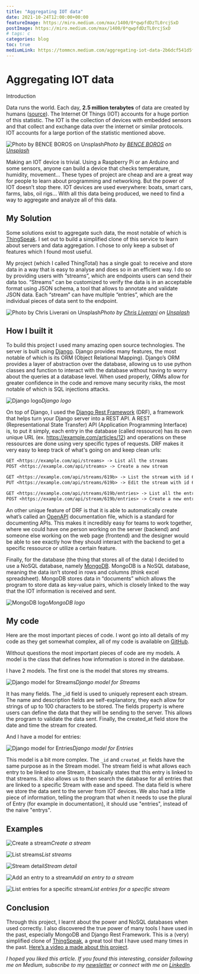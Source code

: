 ```yaml
---
title: "Aggregating IOT data"
date: 2021-10-24T12:00:00+00:00
featureImage: https://miro.medium.com/max/1400/0*qwpfdDzTL0rcjSxD
postImage: https://miro.medium.com/max/1400/0*qwpfdDzTL0rcjSxD
# tags: c
categories: blog
toc: true
mediumLink: https://tommcn.medium.com/aggregating-iot-data-2b6dcf541d5f
---
```

# Aggregating IOT data

Introduction

Data runs the world. Each day, **2.5 million terabytes** of data are created by humans ([source](https://seedscientific.com/how-much-data-is-created-every-day)). The Internet Of Things (IOT) accounts for a huge portion of this statistic. The IOT is the collection of devices with embedded sensors and that collect and exchange data over the internet or similar protocols. IOT accounts for a large portion of the statistic mentioned above.

![Photo by [BENCE BOROS](https://unsplash.com/@benceboros?utm_source=medium&utm_medium=referral) on [Unsplash](https://unsplash.com?utm_source=medium&utm_medium=referral)](https://cdn-images-1.medium.com/max/13440/0*qwpfdDzTL0rcjSxD)*Photo by [BENCE BOROS](https://unsplash.com/@benceboros?utm_source=medium&utm_medium=referral) on [Unsplash](https://unsplash.com?utm_source=medium&utm_medium=referral)*

Making an IOT device is trivial. Using a Raspberry Pi or an Arduino and some sensors, anyone can build a device that checks temperature, humidity, movement… These types of project are cheap and are a great way for people to learn about programming and networking. But the power of IOT doesn’t stop there. IOT devices are used everywhere: boats, smart cars, farms, labs, oil rigs… With all this data being produced, we need to find a way to aggregate and analyze all of this data.

## My Solution

Some solutions exist to aggregate such data, the most notable of which is [ThingSpeak](https://thingspeak.com/). I set out to build a simplified clone of this service to learn about servers and data aggregation. I chose to only keep a subset of features which I found most useful.

My project (which I called ThingTotal) has a single goal: to receive and store data in a way that is easy to analyse and does so in an efficient way. I do so by providing users with “streams”, which are endpoints users can send their data too. “Streams” can be customized to verify the data is in an acceptable format using JSON schema, a tool that allows to annotate and validate JSON data. Each “stream” can have multiple “entries”, which are the individual pieces of data sent to the endpoint.

![Photo by [Chris Liverani](https://unsplash.com/@chrisliverani?utm_source=medium&utm_medium=referral) on [Unsplash](https://unsplash.com?utm_source=medium&utm_medium=referral)](https://cdn-images-1.medium.com/max/7262/0*blKq0yIpGN7nT3pb)*Photo by [Chris Liverani](https://unsplash.com/@chrisliverani?utm_source=medium&utm_medium=referral) on [Unsplash](https://unsplash.com?utm_source=medium&utm_medium=referral)*

## How I built it

To build this project I used many amazing open source technologies. The server is built using [Django](https://github.com/django/django). Django provides many features, the most notable of which is its ORM (Object Relational Mapping). Django’s ORM provides a layer of abstraction over the database, allowing us to use python classes and function to interact with the database without having to worry about the queries at a database level. When used properly, ORMs allow for greater confidence in the code and remove many security risks, the most notable of which is SQL injections attacks.

![Django logo](https://cdn-images-1.medium.com/max/2400/1*HVKOLLX7wprRbHTl2IPDcQ.png)*Django logo*

On top of Django, I used the [Django Rest Framework](https://github.com/encode/django-rest-framework) (DRF), a framework that helps turn your Django server into a REST API. A REST (Representational State Transfer) API (Application Programming Interface) is, to put it simply, each entry in the database (called ressource) has its own unique URL (ex. https://example.com/articles/12) and operations on these ressources are done using very specific types of requests. DRF makes it very easy to keep track of what's going on and keep clean urls:
```txt
GET <https://example.com/api/streams> -> List all the streams
POST <https://example.com/api/streams> -> Create a new stream

GET <https://example.com/api/streams/619b> -> List the stream with id 619b
PUT <https://example.com/api/streams/619b> -> Edit the stream with id 619b

GET <https://example.com/api/streams/619b/entries> -> List all the entries for the stream with id 619b
POST <https://example.com/api/stream/619b/entries> -> Create a new entry for the stream with id 619b
```

An other unique feature of DRF is that it is able to automatically create what’s called an [OpenAPI](https://www.openapis.org/) documentation file, which is a standard for documenting APIs. This makes it incredibly easy for teams to work together, where we could have one person working on the server (backend) and someone else working on the web page (frontend) and the designer would be able to see exactly how they should interact with the backend to get a specific ressource or utilize a certain feature.

Finally, for the database (the thing that stores all of the data) I decided to use a NoSQL database, namely [MongoDB](https://www.mongodb.com/). MongoDB is a NoSQL database, meaning the data isn’t stored in rows and columns (think excel spreadsheet). MongoDB stores data in “documents” which allows the program to store data as key-value pairs, which is closely linked to the way that the IOT information is received and sent.

![MongoDB logo](https://cdn-images-1.medium.com/max/2000/1*bQ9ODgAHWc3GVHTl_lw1DA.png)*MongoDB logo*

## My code

Here are the most important pieces of code. I wont go into all details of my code as they get somewhat complex, all of my code is available on [GitHub](https://github.com/tommcn/thingtotal).

Without questions the most important pieces of code are my models. A model is the class that defines how information is stored in the database.

I have 2 models. The first one is the model that stores my streams.

![Django model for Streams](https://cdn-images-1.medium.com/max/2484/1*W2yewbBGsv2Fy1MJEYl_jA.png)*Django model for Streams*

It has many fields. The _id field is used to uniquely represent each stream. The name and description fields are self-explanatory, they each allow for strings of up to 100 characters to be stored. The fields property is where users can define the data that they will be sending to the server. This allows the program to validate the data sent. Finally, the created_at field store the date and time the stream for created.

And I have a model for entries:

![Django model for Entries](https://cdn-images-1.medium.com/max/2752/1*H4X1oE03ecD_jr9sbSBp3g.png)*Django model for Entries*

This model is a bit more complex. The `_id` and `created_at` fields have the same purpose as in the Stream model. The stream field is what allows each entry to be linked to one Stream, it basically states that this entry is linked to that streams. It also allows us to then search the database for all entries that are linked to a specific Stream with ease and speed. The data field is where we store the data sent to the server from IOT devices. We also had a little piece of information, telling the program that when it needs to use the plural of Entry (for example in documentation), it should use "entries", instead of the naive "entrys".

## Examples

![Create a stream](https://cdn-images-1.medium.com/max/2000/1*O9P0sNmMitx0KPj4ScKgKQ.png)*Create a stream*

![List streams](https://cdn-images-1.medium.com/max/2000/1*9zv3OKayVEiEzSyo3vzNtA.png)*List streams*

![Stream detail](https://cdn-images-1.medium.com/max/2000/1*xF_i_TtfLoV0dnGpNPk4_A.png)*Stream detail*

![Add an entry to a stream](https://cdn-images-1.medium.com/max/2000/1*GnuI7i4k6zQ1BpesjYzGlA.png)*Add an entry to a stream*

![List entries for a specific stream](https://cdn-images-1.medium.com/max/2000/1*MucfMWk4IcgkT7tmYOvVTQ.png)*List entries for a specific stream*

## Conclusion

Through this project, I learnt about the power and NoSQL databases when used correctly. I also discovered the true power of many tools I have used in the past, especially MongoDB and Django Rest Framework. This is a (very) simplified clone of [ThingSpeak](https://thingspeak.com/), a great tool that I have used many times in the past. [Here’s a video a made about this project](https://youtu.be/1G8PSPte9xk).

*I hoped you liked this article. If you found this interesting, consider following me on Medium, subscribe to my [newsletter](https://tommcn.substack.com/) or connect with me on [LinkedIn](https://www.linkedin.com/in/tomas-mc/).*
